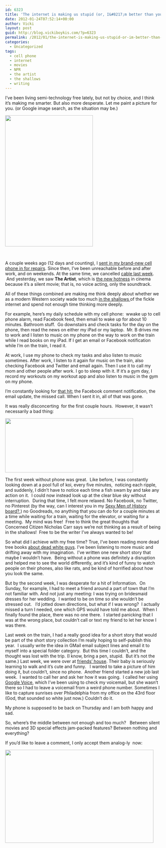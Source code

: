 ```yaml
---
id: 6323
title: 'The internet is making us stupid (or, I&#8217;m better than you because I broke my phone)'
date: 2012-01-24T07:52:14+00:00
author: Vicki
layout: post
guid: http://blog.vickiboykis.com/?p=6323
permalink: /2012/01/the-internet-is-making-us-stupid-or-im-better-than-you-because-i-broke-my-phone/
categories:
  - Uncategorized
tags:
  - cell phone
  - internet
  - movies
  - NPR
  - the artist
  - the shallows
  - writing
---
```

I&#8217;ve been living semi-technology free lately, but not by choice, and I think it&#8217;s making me smarter. But also more desperate. Let me paint a picture for you. (or Google image search, as the situation may be.)

[<img class="aligncenter size-full wp-image-6355" title="thirsty" src="http://blog.vickiboykis.com/wp-content/uploads/2012/01/thirsty.jpg" alt="" width="284" height="423" />](http://blog.vickiboykis.com/wp-content/uploads/2012/01/thirsty.jpg)

&nbsp;

A couple weeks ago (12 days and counting), I <a href="http://blog.vickiboykis.com/2012/01/16/a-glimpse-into-the-edwardian-period/" target="_blank">sent in my brand-new cell phone in for repairs</a>. Since then, I&#8217;ve been unreachable before and after work, and on weekends. At the same time, we cancelled <a href="http://blog.vickiboykis.com/2011/10/17/a-short-story-about-lazy-jewish-consumer-behavior-and-hbo/" target="_blank">cable last week</a>.  And yesterday, we saw **The Artist**, which is <a href="http://movies.nytimes.com/2011/11/25/movies/the-artist-by-michel-hazanavicius-review.html" target="_blank">the new hotness</a> in cinema because it&#8217;s a silent movie; that is, no voice acting, only the soundtrack.



All of these things combined are making me think deeply about whether we as a modern Western society wade too much <a href="http://www.npr.org/templates/story/story.php?storyId=127370598" target="_blank">in the shallows </a>of the fickle internet and spend not enough time thinking more deeply.

For example, here&#8217;s my daily schedule with my cell phone:  wwake up to cell phone alarm, read Facebook feed, then email to wake up for about 10 minutes. Bathroom stuff.  Go downstairs and check tasks for the day on the phone, then read the news on either my iPad or my laptop.  Mr. B drives me to work and I listen to music on my phone on the way to work on the train while I read books on my iPad. If I get an email or Facebook notification while I&#8217;m on the train, I read it.

At work, I use my phone to check my tasks and also listen to music sometimes. After work, I listen to it again for music on the train, also checking Facebook and Twitter and email again. Then I use it to call my mom and other people after work. I go to sleep with it. If it&#8217;s a gym day, I record my workouts on my workout app and also listen to music in the gym on my phone.

I&#8217;m constantly looking for <a href="http://blog.vickiboykis.com/2011/09/26/facebook-anxiety/" target="_blank">that hit:</a> the Facebook comment notification, the email update, the missed call. When I sent it in, all of that was gone.

It was really disconcerting  for the first couple hours.  However, it wasn&#8217;t necessarily a bad thing:

[<img class="aligncenter size-full wp-image-6330" title="Screen shot 2012-01-22 at 7.29.12 PM" src="http://blog.vickiboykis.com/wp-content/uploads/2012/01/Screen-shot-2012-01-22-at-7.29.12-PM.png" alt="" width="414" height="175" />](http://blog.vickiboykis.com/wp-content/uploads/2012/01/Screen-shot-2012-01-22-at-7.29.12-PM.png)

The first week without phone was great.  Like before, I was constantly looking down at a pool full of koi, every five minutes,  noticing each ripple, and suddenly, I didn&#8217;t have to notice each time a fish swam by and take any action on it.  I could now instead look up at the clear blue sky without interruption.  During that time, I felt more relaxed. No Facebook, no Twitter, no Pinterest (by the way, can I interest you in my <a href="http://pinterest.com/veeko/sexy-men-of-history/" target="_blank">Sexy Men of History board?</a>,) no Goodreads, no anything that you can do for a couple minutes at a time while waiting for a train, waiting for the elevator, or waiting for a meeting.  My mind was free!  Free to think the great thoughts that Concerned Citizen Nicholas Carr says we&#8217;re not thinking as a result of being in the shallows!  Free to be the writer I&#8217;ve always wanted to be!

So what did I achieve with my free time? True, I&#8217;ve been reading more dead tree books <a href="http://www.amazon.co.uk/Scotland-Story-Nation-Magnus-Magnusson/dp/0006531911" target="_blank">about dead white guys</a>. I&#8217;ve been listening to more music and drifting away with my imagination.  I&#8217;ve written one new short story that maybe I wouldn&#8217;t have.  Being without a phone was definitely a disruption and helped me to see the world differently, and it&#8217;s kind of funny to watch people on their phones, also like rats, and be kind of horrified about how you look the same.

But by the second week, I was desperate for a hit of Information.  On Sunday, for example, I had to meet a friend around a part of town that I&#8217;m not familiar with. And not just any meeting: I was trying on bridesmaid dresses for her wedding.  I wanted to be on time so she wouldn&#8217;t be stressed out.   I&#8217;d jotted down directions, but what if I was wrong?  I actually missed a turn I needed, one which GPS would have told me about.  When I finally found the place, there was no one there.  I started panicking that I was at the wrong place, but couldn&#8217;t call or text my friend to let her know I was there.

Last week on the train, I had a really good idea for a short story that would be part of the short story collection I&#8217;m really hoping to self-publish this year.  I usually write the idea in GMail email subject lines and email it to myself into a special folder category.  But this time I couldn&#8217;t, and the thought was lost with the trip. (I know, bring a pen, stupid.  But it&#8217;s not the same.) Last week, we were over at <a href="http://smellslikeborscht.blogspot.com/" target="_blank">friends&#8217; house</a>. Their baby is seriously learning to walk and it&#8217;s cute and funny.   I wanted to take a picture of him doing it, but couldn&#8217;t, since no phone.  Another friend started a new job last week.  I wanted to call her and ask her how it was going.  I called her using <a href="https://www.google.com/voice/b/0?pli=1#history" target="_blank">Google Voice</a>, which I&#8217;ve been using to check my voicemail, but she wasn&#8217;t there so I had to leave a voicemail from a weird phone number. Sometimes I like to capture sunrises over Philadelphia from my office on the 43rd floor (God, that sounded so white just now.) Couldn&#8217;t do it.

My phone is supposed to be back on Thursday and I am both happy and sad.

So, where&#8217;s the middle between not enough and too much?   Between silent movies and 3D special effects jam-packed features? Between nothing and everything?

If you&#8217;d like to leave a comment, I only accept them analog-ly  now:

[<img class="aligncenter size-full wp-image-6356" title="stagecoach" src="http://blog.vickiboykis.com/wp-content/uploads/2012/01/stagecoach.jpg" alt="" width="480" height="300" />](http://blog.vickiboykis.com/wp-content/uploads/2012/01/stagecoach.jpg)